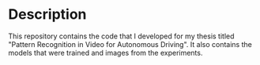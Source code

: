 # Description
This repository contains the code that I developed for my thesis titled "Pattern Recognition in Video for Autonomous Driving". 
It also contains the models that were trained and images from the experiments.
